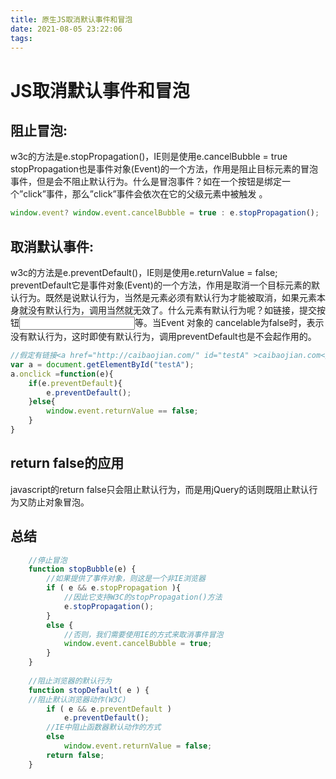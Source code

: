```yaml
---
title: 原生JS取消默认事件和冒泡
date: 2021-08-05 23:22:06
tags:
---
```

# JS取消默认事件和冒泡

## 阻止冒泡:

w3c的方法是e.stopPropagation()，IE则是使用e.cancelBubble = true
stopPropagation也是事件对象(Event)的一个方法，作用是阻止目标元素的冒泡事件，但是会不阻止默认行为。什么是冒泡事件？如在一个按钮是绑定一个”click”事件，那么”click”事件会依次在它的父级元素中被触发 。
```js
window.event? window.event.cancelBubble = true : e.stopPropagation();
```
## 取消默认事件:

w3c的方法是e.preventDefault()，IE则是使用e.returnValue = false;
preventDefault它是事件对象(Event)的一个方法，作用是取消一个目标元素的默认行为。既然是说默认行为，当然是元素必须有默认行为才能被取消，如果元素本身就没有默认行为，调用当然就无效了。什么元素有默认行为呢？如链接<a>，提交按钮<input type=”submit”>等。当Event 对象的 cancelable为false时，表示没有默认行为，这时即使有默认行为，调用preventDefault也是不会起作用的。
```js
//假定有链接<a href="http://caibaojian.com/" id="testA" >caibaojian.com</a>
var a = document.getElementById("testA");
a.onclick =function(e){
    if(e.preventDefault){
        e.preventDefault();
    }else{
        window.event.returnValue == false;
    }
}
```

## return false的应用

javascript的return false只会阻止默认行为，而是用jQuery的话则既阻止默认行为又防止对象冒泡。

## 总结

```js
    //停止冒泡
    function stopBubble(e) { 
        //如果提供了事件对象，则这是一个非IE浏览器 
        if ( e && e.stopPropagation ){
            //因此它支持W3C的stopPropagation()方法 
            e.stopPropagation(); 
        } 
        else {
            //否则，我们需要使用IE的方式来取消事件冒泡 
            window.event.cancelBubble = true; 
        }
    }
    
    //阻止浏览器的默认行为 
    function stopDefault( e ) { 
    //阻止默认浏览器动作(W3C) 
        if ( e && e.preventDefault ) 
            e.preventDefault(); 
        //IE中阻止函数器默认动作的方式 
        else 
            window.event.returnValue = false; 
        return false; 
    }

```




